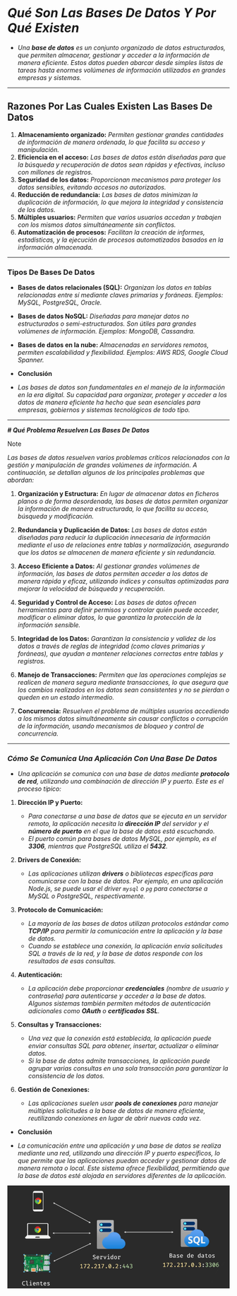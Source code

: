 <!-- Autor: Daniel Benjamin Perez Morales -->
<!-- GitHub: https://github.com/D4nitrix13 -->
<!-- Correo electrónico: danielperezdev@proton.me -->

# ***Qué Son Las Bases De Datos Y Por Qué Existen***

- *Una **base de datos** es un conjunto organizado de datos estructurados, que permiten almacenar, gestionar y acceder a la información de manera eficiente. Estos datos pueden abarcar desde simples listas de tareas hasta enormes volúmenes de información utilizados en grandes empresas y sistemas.*

---

## **Razones Por Las Cuales Existen Las Bases De Datos**

1. **Almacenamiento organizado:** *Permiten gestionar grandes cantidades de información de manera ordenada, lo que facilita su acceso y manipulación.*
2. **Eficiencia en el acceso:** *Las bases de datos están diseñadas para que la búsqueda y recuperación de datos sean rápidas y efectivas, incluso con millones de registros.*
3. **Seguridad de los datos:** *Proporcionan mecanismos para proteger los datos sensibles, evitando accesos no autorizados.*
4. **Reducción de redundancia:** *Las bases de datos minimizan la duplicación de información, lo que mejora la integridad y consistencia de los datos.*
5. **Múltiples usuarios:** *Permiten que varios usuarios accedan y trabajen con los mismos datos simultáneamente sin conflictos.*
6. **Automatización de procesos:** *Facilitan la creación de informes, estadísticas, y la ejecución de procesos automatizados basados en la información almacenada.*

---

### **Tipos De Bases De Datos**

- **Bases de datos relacionales (SQL):** *Organizan los datos en tablas relacionadas entre sí mediante claves primarias y foráneas. Ejemplos: MySQL, PostgreSQL, Oracle.*
- **Bases de datos NoSQL:** *Diseñadas para manejar datos no estructurados o semi-estructurados. Son útiles para grandes volúmenes de información. Ejemplos: MongoDB, Cassandra.*
- **Bases de datos en la nube:** *Almacenadas en servidores remotos, permiten escalabilidad y flexibilidad. Ejemplos: AWS RDS, Google Cloud Spanner.*
  
- **Conclusión**

- *Las bases de datos son fundamentales en el manejo de la información en la era digital. Su capacidad para organizar, proteger y acceder a los datos de manera eficiente ha hecho que sean esenciales para empresas, gobiernos y sistemas tecnológicos de todo tipo.*

---

***# Qué Problema Resuelven Las Bases De Datos***

> [!NOTE]
> *Las bases de datos resuelven varios problemas críticos relacionados con la gestión y manipulación de grandes volúmenes de información. A continuación, se detallan algunos de los principales problemas que abordan:*

1. **Organización y Estructura:** *En lugar de almacenar datos en ficheros planos o de forma desordenada, las bases de datos permiten organizar la información de manera estructurada, lo que facilita su acceso, búsqueda y modificación.*

2. **Redundancia y Duplicación de Datos:** *Las bases de datos están diseñadas para reducir la duplicación innecesaria de información mediante el uso de relaciones entre tablas y normalización, asegurando que los datos se almacenen de manera eficiente y sin redundancia.*

3. **Acceso Eficiente a Datos:** *Al gestionar grandes volúmenes de información, las bases de datos permiten acceder a los datos de manera rápida y eficaz, utilizando índices y consultas optimizadas para mejorar la velocidad de búsqueda y recuperación.*

4. **Seguridad y Control de Acceso:** *Las bases de datos ofrecen herramientas para definir permisos y controlar quién puede acceder, modificar o eliminar datos, lo que garantiza la protección de la información sensible.*

5. **Integridad de los Datos:** *Garantizan la consistencia y validez de los datos a través de reglas de integridad (como claves primarias y foráneas), que ayudan a mantener relaciones correctas entre tablas y registros.*

6. **Manejo de Transacciones:** *Permiten que las operaciones complejas se realicen de manera segura mediante transacciones, lo que asegura que los cambios realizados en los datos sean consistentes y no se pierdan o queden en un estado intermedio.*

7. **Concurrencia:** *Resuelven el problema de múltiples usuarios accediendo a los mismos datos simultáneamente sin causar conflictos o corrupción de la información, usando mecanismos de bloqueo y control de concurrencia.*

---

### ***Cómo Se Comunica Una Aplicación Con Una Base De Datos***

- *Una aplicación se comunica con una base de datos mediante **protocolo de red**, utilizando una combinación de dirección IP y puerto. Este es el proceso típico:*

1. **Dirección IP y Puerto:**
   - *Para conectarse a una base de datos que se ejecuta en un servidor remoto, la aplicación necesita la **dirección IP** del servidor y el **número de puerto** en el que la base de datos está escuchando.*
   - *El puerto común para bases de datos MySQL, por ejemplo, es el **3306**, mientras que PostgreSQL utiliza el **5432**.*

2. **Drivers de Conexión:**
   - *Las aplicaciones utilizan **drivers** o bibliotecas específicas para comunicarse con la base de datos. Por ejemplo, en una aplicación Node.js, se puede usar el driver `mysql` o `pg` para conectarse a MySQL o PostgreSQL, respectivamente.*

3. **Protocolo de Comunicación:**
   - *La mayoría de las bases de datos utilizan protocolos estándar como **TCP/IP** para permitir la comunicación entre la aplicación y la base de datos.*
   - *Cuando se establece una conexión, la aplicación envía solicitudes SQL a través de la red, y la base de datos responde con los resultados de esas consultas.*

4. **Autenticación:**
   - *La aplicación debe proporcionar **credenciales** (nombre de usuario y contraseña) para autenticarse y acceder a la base de datos. Algunos sistemas también permiten métodos de autenticación adicionales como **OAuth** o **certificados SSL**.*

5. **Consultas y Transacciones:**
   - *Una vez que la conexión está establecida, la aplicación puede enviar consultas SQL para obtener, insertar, actualizar o eliminar datos.*
   - *Si la base de datos admite transacciones, la aplicación puede agrupar varias consultas en una sola transacción para garantizar la consistencia de los datos.*

6. **Gestión de Conexiones:**
   - *Las aplicaciones suelen usar **pools de conexiones** para manejar múltiples solicitudes a la base de datos de manera eficiente, reutilizando conexiones en lugar de abrir nuevas cada vez.*

- **Conclusión**

- *La comunicación entre una aplicación y una base de datos se realiza mediante una red, utilizando una dirección IP y puerto específicos, lo que permite que las aplicaciones puedan acceder y gestionar datos de manera remota o local. Este sistema ofrece flexibilidad, permitiendo que la base de datos esté alojada en servidores diferentes de la aplicación.*

![Imagen Cliente Servidor](/Images/ServidorCliente.png "/Images/ServidorCliente.png")
